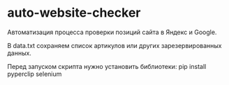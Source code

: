 # auto-website-checker
Автоматизация процесса проверки позиций сайта в Яндекс и Google.

В data.txt сохраняем список артикулов или других зарезервированных данных.

Перед запуском скрипта нужно установить библиотеки:
    pip install pyperclip selenium
